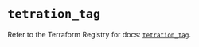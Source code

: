 # `tetration_tag`

Refer to the Terraform Registry for docs: [`tetration_tag`](https://registry.terraform.io/providers/ciscodevnet/tetration/0.1.1/docs/resources/tag).

